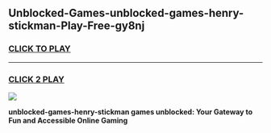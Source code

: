 
## Unblocked-Games-unblocked-games-henry-stickman-Play-Free-gy8nj
<h3>
<a href="https://premium76.site?title=unblocked-games-henry-stickman&ref=21A">CLICK TO PLAY</a></h3>
<hr>

<h3>
<a href="https://premium76.site?title=unblocked-games-henry-stickman&ref=21A">CLICK 2 PLAY</a>
  
</h3>

<a href="https://premium76.site?title=unblocked-games-henry-stickman&ref=21A"><img src="https://clearcache.store/games.png"></a>


**unblocked-games-henry-stickman games unblocked: Your Gateway to Fun and Accessible Online Gaming**
